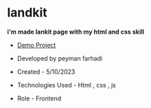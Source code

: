 # landkit

**i'm made lankit page with my html and css skill**

- [Demo Project](https://setpmn.github.io/landing/)

- Developed by peyman farhadi

- Created - 5/10/2023

- Technologies Used - Html , css , js 

- Role - Frontend
